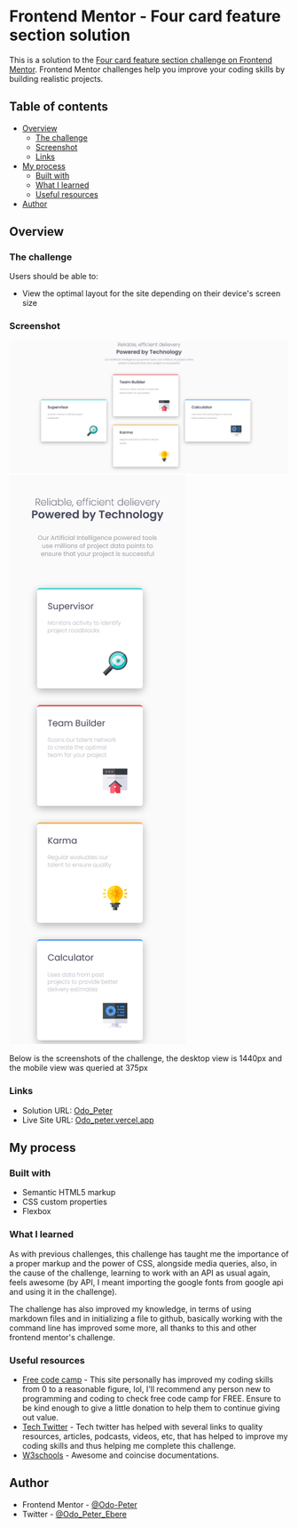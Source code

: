 # Frontend Mentor - Four card feature section solution

This is a solution to the [Four card feature section challenge on Frontend Mentor](https://www.frontendmentor.io/challenges/four-card-feature-section-weK1eFYK). Frontend Mentor challenges help you improve your coding skills by building realistic projects.

## Table of contents

- [Overview](#overview)
  - [The challenge](#the-challenge)
  - [Screenshot](#screenshot)
  - [Links](#links)
- [My process](#my-process)
  - [Built with](#built-with)
  - [What I learned](#what-i-learned)
  - [Useful resources](#useful-resources)
- [Author](#author)

## Overview

### The challenge

Users should be able to:

- View the optimal layout for the site depending on their device's screen size

### Screenshot

![](./img/Screenshot%202022-10-02%20at%2015-34-47%20Card%20-%20Components.png)
![](./img/Screenshot%202022-10-02%20at%2015-38-54%20Card%20-%20Components.png)

Below is the screenshots of the challenge, the desktop view is 1440px and the mobile view was queried at 375px

### Links

- Solution URL: [Odo_Peter](https://github.com/Odo-Peter/frontend-mentor-four-card-feature)
- Live Site URL: [Odo_peter.vercel.app](https://frontend-mentor-four-card-feature-lake.vercel.app/)

## My process

### Built with

- Semantic HTML5 markup
- CSS custom properties
- Flexbox

### What I learned

As with previous challenges, this challenge has taught me the importance of a proper markup and the power of CSS, alongside media queries, also, in the cause of the challenge, learning to work with an API as usual again, feels awesome (by API, I meant importing the google fonts from google api and using it in the challenge).

The challenge has also improved my knowledge, in terms of using markdown files and in initializing a file to github, basically working with the command line has improved some more, all thanks to this and other frontend mentor's challenge.

### Useful resources

- [Free code camp](https://www.freecodecamp.org) - This site personally has improved my coding skills from 0 to a reasonable figure, lol, I'll recommend any person new to programming and coding to check free code camp for FREE. Ensure to be kind enough to give a little donation to help them to continue giving out value.
- [Tech Twitter](https://www.twitter.com) - Tech twitter has helped with several links to quality resources, articles, podcasts, videos, etc, that has helped to improve my coding skills and thus helping me complete this challenge.
- [W3schools](https://www.w3schools.com) - Awesome and coincise documentations.

## Author

- Frontend Mentor - [@Odo-Peter](https://www.https://frontendmentor.io/profile/Odo-Peter)
- Twitter - [@Odo_Peter_Ebere](https://www.twitter.com/iCode_X)

